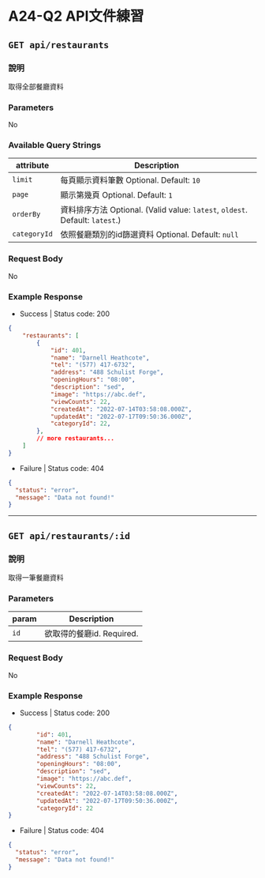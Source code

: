 # A24-Q2 API文件練習 #

## `GET api/restaurants `

### **說明** 

取得全部餐廳資料

### **Parameters**    
No

### **Available Query Strings**
attribute | Description
--- | ---
`limit` | 每頁顯示資料筆數 Optional. Default: `10`
`page` | 顯示第幾頁 Optional. Default: `1`
`orderBy` | 資料排序方法 Optional. (Valid value: `latest`, `oldest`. Default: `latest`.)
`categoryId` | 依照餐廳類別的id篩選資料 Optional. Default: `null`

### **Request Body**

No

### **Example Response**

* Success | Status code: 200
```JSON
{   
    "restaurants": [
        {
            "id": 401,
            "name": "Darnell Heathcote",
            "tel": "(577) 417-6732",
            "address": "488 Schulist Forge",
            "openingHours": "08:00",
            "description": "sed",
            "image": "https://abc.def",
            "viewCounts": 22,
            "createdAt": "2022-07-14T03:58:08.000Z",
            "updatedAt": "2022-07-17T09:50:36.000Z",
            "categoryId": 22,
        }, 
        // more restaurants...
    ]
}
```
* Failure | Status code: 404
```json
{
  "status": "error",
  "message": "Data not found!"
}
```


***

## `GET api/restaurants/:id`

### **說明** 

取得一筆餐廳資料

### **Parameters**   

param | Description
--- | ---
`id` | 欲取得的餐廳id. Required.

### **Request Body**
No

### **Example Response**
* Success | Status code: 200
```json
{
        "id": 401,
        "name": "Darnell Heathcote",
        "tel": "(577) 417-6732",
        "address": "488 Schulist Forge",
        "openingHours": "08:00",
        "description": "sed",
        "image": "https://abc.def",
        "viewCounts": 22,
        "createdAt": "2022-07-14T03:58:08.000Z",
        "updatedAt": "2022-07-17T09:50:36.000Z",
        "categoryId": 22
}
```
* Failure | Status code: 404
```json
{
  "status": "error",
  "message": "Data not found!"
}
```

